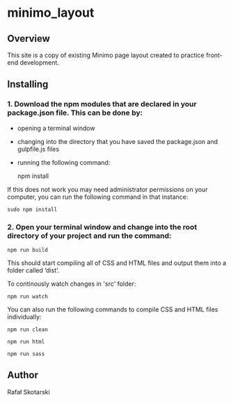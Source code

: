 # minimo_layout

## Overview

This site is a copy of existing Minimo page layout created to practice front-end development.

## Installing

### 1. Download the npm modules that are declared in your package.json file. This can be done by:

- opening a terminal window

- changing into the directory that you have saved the package.json and gulpfile.js files

- running the following command:

  npm install

If this does not work you may need administrator permissions on your computer, you can run the following command in that instance:

    sudo npm install

### 2. Open your terminal window and change into the root directory of your project and run the command:

    npm run build

This should start compiling all of CSS and HTML files and output them into a folder called ‘dist’.

To continously watch changes in 'src' folder:

    npm run watch

You can also run the following commands to compile CSS and HTML files individually:

    npm run clean

    npm run html

    npm run sass

## Author

Rafał Skotarski
